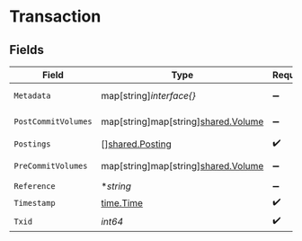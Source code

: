 # Transaction


## Fields

| Field                                                                       | Type                                                                        | Required                                                                    | Description                                                                 | Example                                                                     |
| --------------------------------------------------------------------------- | --------------------------------------------------------------------------- | --------------------------------------------------------------------------- | --------------------------------------------------------------------------- | --------------------------------------------------------------------------- |
| `Metadata`                                                                  | map[string]*interface{}*                                                    | :heavy_minus_sign:                                                          | N/A                                                                         | [object Object]                                                             |
| `PostCommitVolumes`                                                         | map[string]map[string][shared.Volume](../../../pkg/models/shared/volume.md) | :heavy_minus_sign:                                                          | N/A                                                                         | [object Object]                                                             |
| `Postings`                                                                  | [][shared.Posting](../../../pkg/models/shared/posting.md)                   | :heavy_check_mark:                                                          | N/A                                                                         |                                                                             |
| `PreCommitVolumes`                                                          | map[string]map[string][shared.Volume](../../../pkg/models/shared/volume.md) | :heavy_minus_sign:                                                          | N/A                                                                         | [object Object]                                                             |
| `Reference`                                                                 | **string*                                                                   | :heavy_minus_sign:                                                          | N/A                                                                         | ref:001                                                                     |
| `Timestamp`                                                                 | [time.Time](https://pkg.go.dev/time#Time)                                   | :heavy_check_mark:                                                          | N/A                                                                         |                                                                             |
| `Txid`                                                                      | *int64*                                                                     | :heavy_check_mark:                                                          | N/A                                                                         |                                                                             |